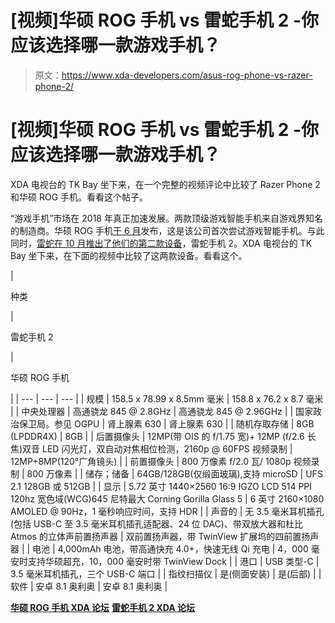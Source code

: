 # [视频]华硕 ROG 手机 vs 雷蛇手机 2 -你应该选择哪一款游戏手机？

> 原文：<https://www.xda-developers.com/asus-rog-phone-vs-razer-phone-2/>

# [视频]华硕 ROG 手机 vs 雷蛇手机 2 -你应该选择哪一款游戏手机？

XDA 电视台的 TK Bay 坐下来，在一个完整的视频评论中比较了 Razer Phone 2 和华硕 ROG 手机。看看这个帖子。

“游戏手机”市场在 2018 年真正加速发展。两款顶级游戏智能手机来自游戏界知名的制造商。华硕 ROG 手机[于 6 月](https://www.xda-developers.com/asus-rog-phone-gaming-phone-announced/)发布，这是该公司首次尝试游戏智能手机。与此同时，[雷蛇在 10 月推出了他们的第二款设备](https://www.xda-developers.com/razer-phone-2-is-here-with-snapdragon-845-chroma-lighting-wireless-charging-and-huge-speakers/)，雷蛇手机 2。XDA 电视台的 TK Bay 坐下来，在下面的视频中比较了这两款设备。看看这个。

| 

种类

 | 

雷蛇手机 2

 | 

华硕 ROG 手机

 |
| --- | --- | --- |
| 规模 | 158.5 x 78.99 x 8.5mm 毫米 | 158.8 x 76.2 x 8.7 毫米 |
| 中央处理器 | 高通骁龙 845 @ 2.8GHz | 高通骁龙 845 @ 2.96GHz |
| 国家政治保卫局。参见 OGPU | 肾上腺素 630 | 肾上腺素 630 |
| 随机存取存储 | 8GB (LPDDR4X) | 8GB |
| 后置摄像头 | 12MP(带 OIS 的 f/1.75 宽)+ 12MP (f/2.6 长焦)双音 LED 闪光灯，双自动对焦相位检测，2160p @ 60FPS 视频录制 | 12MP+8MP(120°广角镜头) |
| 前置摄像头 | 800 万像素 f/2.0 瓦/ 1080p 视频录制 | 800 万像素 |
| 储存；储备 | 64GB/128GB(仅缎面玻璃),支持 microSD | UFS 2.1 128GB 或 512GB |
| 显示 | 5.72 英寸 1440×2560 16:9 IGZO LCD 514 PPI 120hz 宽色域(WCG)645 尼特最大 Corning Gorilla Glass 5 | 6 英寸 2160×1080 AMOLED @ 90Hz，1 毫秒响应时间，支持 HDR |
| 声音的 | 无 3.5 毫米耳机插孔(包括 USB-C 至 3.5 毫米耳机插孔适配器、24 位 DAC)、带双放大器和杜比 Atmos 的立体声前置扬声器 | 双前置扬声器，带 TwinView 扩展坞的四前置扬声器 |
| 电池 | 4,000mAh 电池，带高通快充 4.0+，快速无线 Qi 充电 | 4，000 毫安时支持华硕超充，10，000 毫安时带 TwinView Dock |
| 港口 | USB 类型-C | 3.5 毫米耳机插孔，三个 USB-C 端口 |
| 指纹扫描仪 | 是(侧面安装) | 是(后部) |
| 软件 | 安卓 8.1 奥利奥 | 安卓 8.1 奥利奥 |

[**华硕 ROG 手机 XDA 论坛**](https://forum.xda-developers.com/rog-phone) [**雷蛇手机 2 XDA 论坛**](https://forum.xda-developers.com/razer-phone-2)